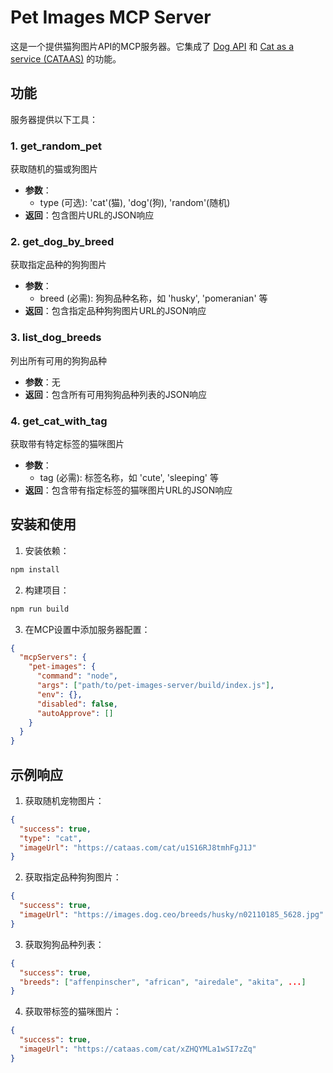 # Pet Images MCP Server

这是一个提供猫狗图片API的MCP服务器。它集成了 [Dog API](https://dog.ceo/dog-api/) 和 [Cat as a service (CATAAS)](https://cataas.com/) 的功能。

## 功能

服务器提供以下工具：

### 1. get_random_pet
获取随机的猫或狗图片
- **参数**：
  - type (可选): 'cat'(猫), 'dog'(狗), 'random'(随机)
- **返回**：包含图片URL的JSON响应

### 2. get_dog_by_breed
获取指定品种的狗狗图片
- **参数**：
  - breed (必需): 狗狗品种名称，如 'husky', 'pomeranian' 等
- **返回**：包含指定品种狗狗图片URL的JSON响应

### 3. list_dog_breeds
列出所有可用的狗狗品种
- **参数**：无
- **返回**：包含所有可用狗狗品种列表的JSON响应

### 4. get_cat_with_tag
获取带有特定标签的猫咪图片
- **参数**：
  - tag (必需): 标签名称，如 'cute', 'sleeping' 等
- **返回**：包含带有指定标签的猫咪图片URL的JSON响应

## 安装和使用

1. 安装依赖：
```bash
npm install
```

2. 构建项目：
```bash
npm run build
```

3. 在MCP设置中添加服务器配置：
```json
{
  "mcpServers": {
    "pet-images": {
      "command": "node",
      "args": ["path/to/pet-images-server/build/index.js"],
      "env": {},
      "disabled": false,
      "autoApprove": []
    }
  }
}
```

## 示例响应

1. 获取随机宠物图片：
```json
{
  "success": true,
  "type": "cat",
  "imageUrl": "https://cataas.com/cat/u1S16RJ8tmhFgJ1J"
}
```

2. 获取指定品种狗狗图片：
```json
{
  "success": true,
  "imageUrl": "https://images.dog.ceo/breeds/husky/n02110185_5628.jpg"
}
```

3. 获取狗狗品种列表：
```json
{
  "success": true,
  "breeds": ["affenpinscher", "african", "airedale", "akita", ...]
}
```

4. 获取带标签的猫咪图片：
```json
{
  "success": true,
  "imageUrl": "https://cataas.com/cat/xZHQYMLa1wSI7zZq"
}
